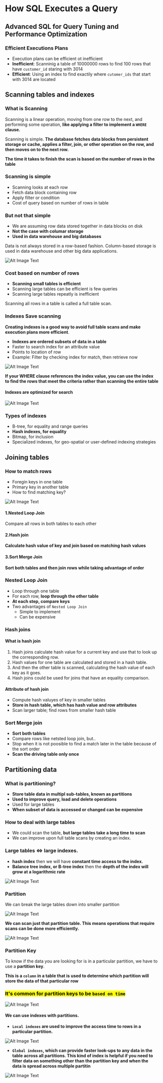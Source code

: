 # How SQL Executes a Query

## Advanced SQL for Query Tuning and Performance Optimization

### Efficient Executions Plans

* Execution plans can be efficient ot inefficient
* **Inefficient**: Scanninig a table of 10000000 rows to find 100 rows that have `customer_id` staring with 3014
* **Efficient**: Using an index to find exactily where `cutomer_ids` that start with 3014 are located

## Scanning tables and indexes

### What is Scanning

Scanning is a linear operation, moving from one row to the next, and performing some operation, **like applying a filter to implement a `WHERE` clause.**

Scanning is simple. **The database fetches data blocks from persistent storage or cache, applies a filter, join, or other operation on the row, and then moves on to the next row.**

**The time it takes to finish the scan is based on the number of rows in the table**


### Scanning is simple 

* Scanning looks at each row
* Fetch data block containing row
* Apply filter or condition
* Cost of query based on number of rows in table 

### But not that simple 

* We are assuming row data stored together in data blocks on disk 
* **Not the case with columar storage**
* **Used in data warehouse and big databases**

Data is not always stored in a row-based fashion. Column-based storage is used in data warehouse and other big data applications.


![Alt Image Text](images/1_1.png "body image")


### Cost based on number of rows

* **Scanning small tables is efficient**
* Scanning large tables can be efficient is few queries
* Scanning large tables repeatly is inefficient

Scanning all rows in a table is called a full table scan.


### Indexes Save scanning


**Creating indexes is a good way to avoid full table scans and make execution plans more efficient**. 

* **Indexes are ordered subsets of data in a table**
* Faster to search index for an attribute value
* Points to location of row
* Example: Filter by checking index for match, then retrieve now 

![Alt Image Text](images/1_2.png "body image")


**If your WHERE clause references the index value, you can use the index to find the rows that meet the criteria rather than scanning the entire table**

#### Indexes are optimized for search

![Alt Image Text](images/1_3.png "body image")


### Types of indexes

* B-tree, for equality and range queries
* **Hash indexes, for equality**
* Bitmap, for inclusion
* Specialized indexes, for geo-spatial or user-defined indexing strategies


## Joining tables

### How to match rows

* Foregin keys in one table
* Primary key in another table
* How to find matching key?

![Alt Image Text](images/1_4.png "body image")

#### 1.Nested Loop Join

Compare all rows in both tables to each other

#### 2.Hash join

**Calculate hash value of key and join based on matching hash values**

#### 3.Sort Merge Join

**Sort both tables and then join rows while taking advantage of order**

### Nested Loop Join

* Loop through one table
* For each row, **loop through the other table**
* **At each step, compare keys**
* Two advantages of `Nested Loop Join`
	* Simple to implement
	* Can be expensive

### Hash joins

#### What is hash join

1. Hash joins calculate hash value for a current key and use that to look up the corresponding row. 
2. Hash values for one table are calculated and stored in a hash table. 
3. And then the other table is scanned, calculating the hash value of each key as it goes. 
4. Hash joins could be used for joins that have an equality comparison.

#### Attribute of hash join

* Compute hash valuyes of key in smaller tables
* **Store in hash table, which has hash value and row attributes**
* Scan larger table; find rows from smaller hash table

### Sort Merge join

* **Sort both tables**
* Compare rows like netsted loop join, but..
* Stop when it is not poosible to find a match later in the table because of the sort order
* **Scan the driving table only once**


## Partitioning data

### What is partitioning?

* **Store table data in multipl sub-tables, known as partitions**
* **Used to improve query, load and delete operations**
* Used for large tables
* **When subset of data is accessed or changed can be expensive**


### How to deal with large tables

* We could scan the table, **but large tables take a long time to scan**
* We can improve upon full table scans by creating an index. 

### Large tables <=> large indexes.

* **hash index** then we will have **constant time access to the index.** 
* **Balance tree index, or B-tree index** then the **depth of the index will grow at a logarithmic rate**

![Alt Image Text](images/1_5.png "body image")

### Partition

We can break the large tables down into smaller partition

![Alt Image Text](images/1_6.png "body image")

**We can scan just that partition table. This means operations that require scans can be done more efficiently.**

![Alt Image Text](images/1_7.png "body image")


### Partition Key 

To know if the data you are looking for is in a particular partition, we have to use a **partition key**. 

**This is a `column` in a table that is used to determine which partition will store the data of that particular row**

###  <mark>It's common for partition keys to be `based on time`</mark>

![Alt Image Text](images/1_8.png "body image")


#### We can use indexes with partitions.

* **`Local indexes` are used to improve the access time to rows in a particular partition.** 

![Alt Image Text](images/1_9.png "body image")

* **`Global indexes`, which can provide faster look-ups to any data in the table across all partitions. This kind of index is helpful if you need to filter data on something other than the partition key and when the data is spread across multiple partitin**

![Alt Image Text](images/1_10.png "body image")
